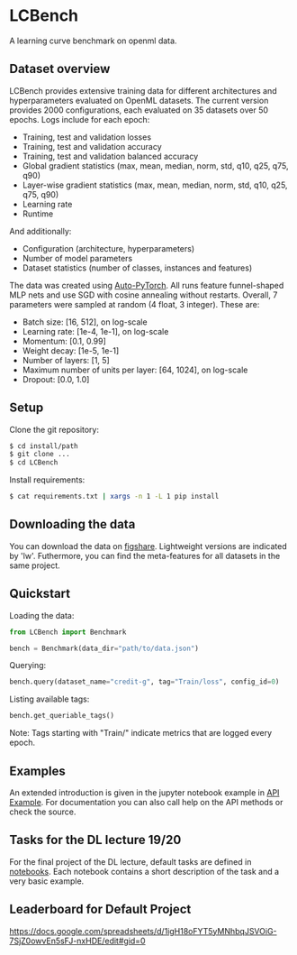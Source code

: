 # LCBench

A learning curve benchmark on openml data.

## Dataset overview

LCBench provides extensive training data for different architectures and hyperparameters evaluated on OpenML datasets. The current version provides 2000 configurations, each evaluated on 35 datasets over 50 epochs. Logs include for each epoch:

* Training, test and validation losses
* Training, test and validation accuracy
* Training, test and validation balanced accuracy
* Global gradient statistics (max, mean, median, norm, std, q10, q25, q75, q90)
* Layer-wise gradient statistics (max, mean, median, norm, std, q10, q25, q75, q90)
* Learning rate
* Runtime

And additionally:

* Configuration (architecture, hyperparameters)
* Number of model parameters
* Dataset statistics (number of classes, instances and features)

The data was created using [Auto-PyTorch](https://github.com/automl/Auto-PyTorch.git). All runs feature funnel-shaped MLP nets and use SGD with cosine annealing without restarts. Overall, 7 parameters were sampled at random (4 float, 3 integer). These are:

* Batch size: [16, 512], on log-scale
* Learning rate: [1e-4, 1e-1], on log-scale
* Momentum: [0.1, 0.99]
* Weight decay: [1e-5, 1e-1]
* Number of layers: [1, 5]
* Maximum number of units per layer: [64, 1024], on log-scale
* Dropout: [0.0, 1.0]


## Setup

Clone the git repository:

```sh
$ cd install/path
$ git clone ...
$ cd LCBench
```

Install requirements:

```sh
$ cat requirements.txt | xargs -n 1 -L 1 pip install
```

## Downloading the data

You can download the data on [figshare](https://figshare.com/projects/LCBench/74151). Lightweight versions are indicated by 'lw'. Futhermore, you can find the meta-features for all datasets in the same project.


## Quickstart

Loading the data:

```py
from LCBench import Benchmark

bench = Benchmark(data_dir="path/to/data.json")
```

Querying:

```py
bench.query(dataset_name="credit-g", tag="Train/loss", config_id=0)
```

Listing available tags:

```py
bench.get_queriable_tags()
```

Note: Tags starting with "Train/" indicate metrics that are logged every epoch.


## Examples

An extended introduction is given in the jupyter notebook example in [API Example](https://github.com/automl/LCBench/blob/master/notebooks/API%20Example.ipynb). For documentation you can also call help on the API methods or check the source.

## Tasks for the DL lecture 19/20
For the final project of the DL lecture, default tasks are defined in [notebooks](https://github.com/automl/LCBench/tree/master/notebooks). Each notebook contains a short description of the task and a very basic example.

## Leaderboard for Default Project
https://docs.google.com/spreadsheets/d/1igH18oFYT5yMNhbqJSVOiG-7SjZ0owvEn5sFJ-nxHDE/edit#gid=0
